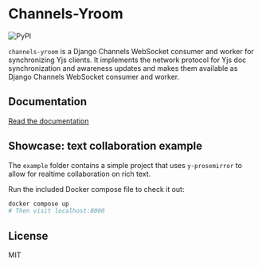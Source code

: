 # Channels-Yroom

![PyPI](https://img.shields.io/pypi/v/channels-yroom)

`channels-yroom` is a Django Channels WebSocket consumer and worker for synchronizing Yjs clients. It implements the network protocol for Yjs doc synchronization and awareness updates and makes them available as Django Channels WebSocket consumer and worker.

## Documentation

[Read the documentation](https://channels-yroom.readthedocs.io/en/latest/)

## Showcase: text collaboration example

The `example` folder contains a simple project that uses `y-prosemirror` to allow for realtime collaboration on rich text.

Run the included Docker compose file to check it out:

```sh
docker compose up
# Then visit localhost:8000
```

## License

MIT
